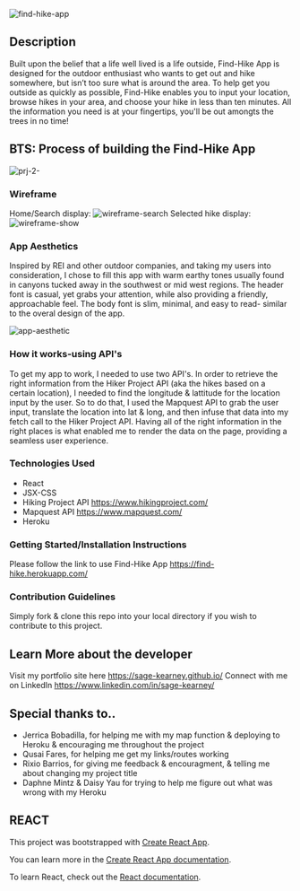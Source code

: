 

![find-hike-app](https://media.git.generalassemb.ly/user/20934/files/03952100-4349-11ea-9950-0732af7ad331)

## Description
Built upon the belief that a life well lived is a life outside, Find-Hike App is designed for the outdoor enthusiast who wants to get out and hike somewhere, but isn’t too sure what is around the area. To help get you outside as quickly as possible, Find-Hike enables you to input your location, browse hikes in your area, and choose your hike in less than ten minutes. All the information you need is at your fingertips, you'll be out amongts the trees in no time!  

## BTS: Process of building the Find-Hike App
![prj-2-](https://media.git.generalassemb.ly/user/20934/files/0fd3ab00-4356-11ea-9b12-7c46c7556bc7)

### Wireframe
Home/Search display:
![wireframe-search](https://media.git.generalassemb.ly/user/20934/files/a8662d00-434e-11ea-96e8-2677135e6cdb)
Selected hike display:
![wireframe-show](https://media.git.generalassemb.ly/user/20934/files/aac88700-434e-11ea-88fc-6ea4dc1a9972)

### App Aesthetics
Inspired by REI and other outdoor companies, and taking my users into consideration, I chose to fill this app with warm earthy tones usually found in canyons tucked away in the southwest or mid west regions. The header font is casual, yet grabs your attention, while also providing a friendly, approachable feel. The body font is slim, minimal, and easy to read- similar to the overal design of the app.

![app-aesthetic](https://media.git.generalassemb.ly/user/20934/files/b4eb8500-4350-11ea-9a05-a8f464e98d94)

### How it works-using API's 
To get my app to work, I needed to use two API's. In order to retrieve the right information from the Hiker Project API (aka the hikes based on a certain location), I needed to find the longitude & lattitude for the location input by the user. So to do that, I used the Mapquest API to grab the user input, translate the location into lat & long, and then infuse that data into my fetch call to the Hiker Project API. Having all of the right information in the right places is what enabled me to render the data on the page, providing a seamless user experience. 

### Technologies Used
- React
-  JSX-CSS
- Hiking Project API https://www.hikingproject.com/
- Mapquest API https://www.mapquest.com/
- Heroku

### Getting Started/Installation Instructions
Please follow the link to use Find-Hike App https://find-hike.herokuapp.com/

### Contribution Guidelines
Simply fork & clone this repo into your local directory if you wish to contribute to this project.

## Learn More about the developer
Visit my portfolio site here https://sage-kearney.github.io/
Connect with me on LinkedIn https://www.linkedin.com/in/sage-kearney/

## Special thanks to..
- Jerrica Bobadilla, for helping me with my map function & deploying to Heroku & encouraging me throughout the project
- Qusai Fares, for helping me get my links/routes working
- Rixio Barrios, for giving me feedback & encouragment, & telling me about changing my project title 
- Daphne Mintz & Daisy Yau for trying to help me figure out what was wrong with my Heroku


## REACT
This project was bootstrapped with [Create React App](https://github.com/facebook/create-react-app).

You can learn more in the [Create React App documentation](https://facebook.github.io/create-react-app/docs/getting-started).

To learn React, check out the [React documentation](https://reactjs.org/).

